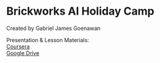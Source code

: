 # Brickworks AI Holiday Camp

Created by Gabriel James Goenawan

Presentation & Lesson Materials:<br>
[Coursera](https://www.coursera.org/learn/uol-machine-learning-for-all)<br>
[Google Drive](https://drive.google.com/drive/folders/1-zP82Sd-J966NUC15r5ru9240bs6tneR?usp=sharing)<br>
